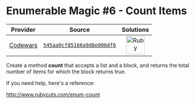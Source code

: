 [_metadata_:generated]: - "true"

# Enumerable Magic #6 - Count Items

<!-- INFO TABLE BEGIN -->

| Provider                                        | Source                                                                               | Solutions                                                                                                                                  |
| :---------------------------------------------: | :----------------------------------------------------------------------------------: | :----------------------------------------------------------------------------------------------------------------------------------------: |
| [Codewars](../../../docs/providers/Codewars.md) | [`545aa9cf85166a9d8e000df6`](https://www.codewars.com/kata/545aa9cf85166a9d8e000df6) | [<img src="https://res.cloudinary.com/rascaltwo/image/upload/v1631924090/ruby_v4klwh.svg" alt="Ruby" title="Ruby" width="50" />](solve.rb) |

<!-- INFO TABLE END -->

Create a method **count** that accepts a list and a block, and returns the total number of items for which the block returns true.

If you need help, here's a reference:

http://www.rubycuts.com/enum-count
